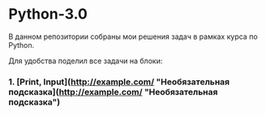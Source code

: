 # Python-3.0

В данном репозитории собраны мои решения задач в рамках курса по Python.


Для удобства поделил все задачи на блоки: 
### 1. [Print, Input](http://example.com/ "Необязательная подсказка](http://example.com/ "Необязательная подсказка")
